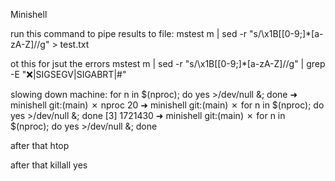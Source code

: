 Minishell

run this command to pipe results to file:
mstest m | sed -r "s/\x1B\[[0-9;]*[a-zA-Z]//g" > test.txt

ot this for jsut the errors 
mstest m | sed -r "s/\x1B\[[0-9;]*[a-zA-Z]//g" | grep -E "❌|SIGSEGV|SIGABRT|#"


slowing down machine:
for n in $(nproc); do yes >/dev/null &; done
➜  minishell git:(main) ✗ nproc
20
➜  minishell git:(main) ✗ for n in $(nproc); do yes >/dev/null &; done
[3] 1721430
➜  minishell git:(main) ✗ for n in $(nproc); do yes >/dev/null &; done

after that
htop

after that killall yes